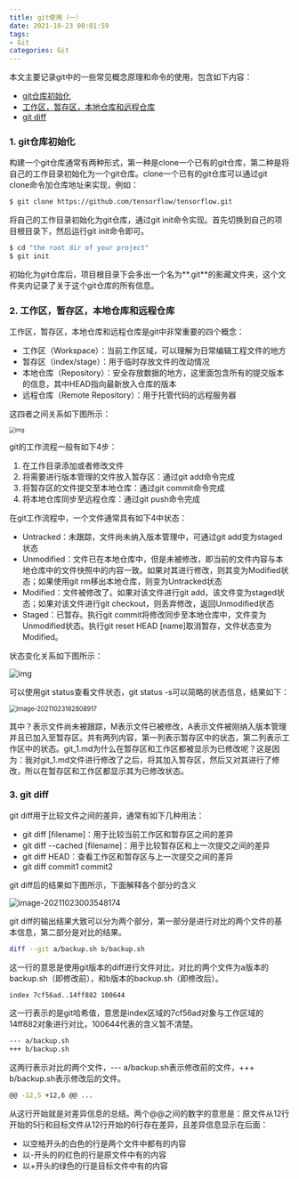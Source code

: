 ```yaml
---
title: git使用（一）
date: 2021-10-23 00:01:59
tags:
- Git
categories: Git
---
```


本文主要记录git中的一些常见概念原理和命令的使用，包含如下内容：

- [git仓库初始化](#git_init)
- [工作区，暂存区，本地仓库和远程仓库](#git_add)
- [git diff](#git_diff)

<!--more-->

### <a name="git_init"> 1. git仓库初始化 </a>

构建一个git仓库通常有两种形式，第一种是clone一个已有的git仓库，第二种是将自己的工作目录初始化为一个git仓库。clone一个已有的git仓库可以通过git clone命令加仓库地址来实现，例如：

```bash
$ git clone https://github.com/tensorflow/tensorflow.git
```

将自己的工作目录初始化为git仓库，通过git init命令实现。首先切换到自己的项目根目录下，然后运行git init命令即可。

```bash
$ cd "the root dir of your project"
$ git init
```

初始化为git仓库后，项目根目录下会多出一个名为**.git**的影藏文件夹，这个文件夹内记录了关于这个git仓库的所有信息。

### <a name="git_add"> 2. 工作区，暂存区，本地仓库和远程仓库 </a>

工作区，暂存区，本地仓库和远程仓库是git中非常重要的四个概念：

- 工作区（Workspace）：当前工作区域，可以理解为日常编辑工程文件的地方
- 暂存区（index/stage）：用于临时存放文件的改动情况
- 本地仓库（Repository）：安全存放数据的地方，这里面包含所有的提交版本的信息，其中HEAD指向最新放入仓库的版本
- 远程仓库（Remote Repository）：用于托管代码的远程服务器

这四者之间关系如下图所示：

<img src="https://jxliu-picbed.oss-cn-shanghai.aliyuncs.com/img/1090617-20181008211557402-232838726.png" alt="img" style="zoom: 67%;" />

git的工作流程一般有如下4步：

1. 在工作目录添加或者修改文件
2. 将需要进行版本管理的文件放入暂存区：通过git add命令完成
3. 将暂存区的文件提交至本地仓库：通过git commit命令完成
4. 将本地仓库同步至远程仓库：通过git push命令完成

在git工作流程中，一个文件通常具有如下4中状态：

- Untracked：未跟踪，文件尚未纳入版本管理中，可通过git add变为staged状态
- Unmodified：文件已在本地仓库中，但是未被修改，即当前的文件内容与本地仓库中的文件快照中的内容一致。如果对其进行修改，则其变为Modified状态；如果使用git rm移出本地仓库，则变为Untracked状态
- Modified：文件被修改了。如果对该文件进行git add，该文件变为staged状态；如果对该文件进行git checkout，则丢弃修改，返回Unmodified状态
- Staged：已暂存。执行git commit将修改同步至本地仓库中，文件变为Unmodified状态。执行git reset HEAD [name]取消暂存，文件状态变为Modified。

状态变化关系如下图所示：

![img](https://jxliu-picbed.oss-cn-shanghai.aliyuncs.com/img/1090617-20181008212040668-1339848607.png)

可以使用git status查看文件状态，git status -s可以简略的状态信息，结果如下：

<img src="https://jxliu-picbed.oss-cn-shanghai.aliyuncs.com/img/image-20211023162808917.png" alt="image-20211023162808917" style="zoom:80%;" />

其中？表示文件尚未被跟踪，M表示文件已被修改，A表示文件被刚纳入版本管理并且已加入至暂存区。共有两列内容，第一列表示暂存区中的状态，第二列表示工作区中的状态。git_1.md为什么在暂存区和工作区都被显示为已修改呢？这是因为：我对git_1.md文件进行修改了之后，将其加入暂存区，然后又对其进行了修改，所以在暂存区和工作区都显示其为已修改状态。

### <a name="git_diff">3. git diff </a>

git diff用于比较文件之间的差异，通常有如下几种用法：

- git diff [filename]：用于比较当前工作区和暂存区之间的差异
- git diff --cached [filename]：用于比较暂存区和上一次提交之间的差异
- git diff HEAD：查看工作区和暂存区与上一次提交之间的差异
- git diff commit1 commit2

git diff后的结果如下图所示，下面解释各个部分的含义

![image-20211023003548174](https://jxliu-picbed.oss-cn-shanghai.aliyuncs.com/img/image-20211023003548174.png)

git diff的输出结果大致可以分为两个部分，第一部分是进行对比的两个文件的基本信息，第二部分是对比的结果。

```bash
diff --git a/backup.sh b/backup.sh
```

这一行的意思是使用git版本的diff进行文件对比，对比的两个文件为a版本的backup.sh（即修改前），和b版本的backup.sh（即修改后）。

```bash
index 7cf56ad..14ff882 100644
```

这一行表示的是git哈希值，意思是index区域的7cf56ad对象与工作区域的14ff882对象进行对比，100644代表的含义暂不清楚。

```bash
--- a/backup.sh
+++ b/backup.sh
```

这两行表示对比的两个文件，--- a/backup.sh表示修改前的文件，+++ b/backup.sh表示修改后的文件。

```bash
@@ -12,5 +12,6 @@ ...
```

从这行开始就是对差异信息的总结。两个@@之间的数字的意思是：原文件从12行开始的5行和目标文件从12行开始的6行存在差异，且差异信息显示在后面：

- 以空格开头的白色的行是两个文件中都有的内容
- 以-开头的的红色的行是原文件中有的内容
- 以+开头的绿色的行是目标文件中有的内容
